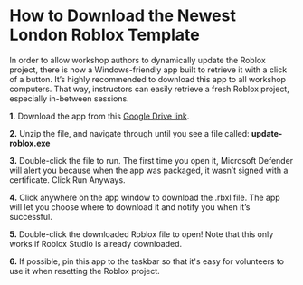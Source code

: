 <h1>How to Download the Newest London Roblox Template</h1>

In order to allow workshop authors to dynamically update the Roblox project, there is now a Windows-friendly app built to retrieve it with a click of a button. It’s highly recommended to download this app to all workshop computers. That way, instructors can easily retrieve a fresh Roblox project, especially in-between sessions.

**1\.** Download the app from this [Google Drive link](https://drive.google.com/file/d/15FaWXH8FdRFN0yB8toCyC-MPHHdxHK7w/view?usp=sharing). 

**2\.** Unzip the file, and navigate through until you see a file called: **update-roblox.exe** 

**3\.** Double-click the file to run. The first time you open it, Microsoft Defender will alert you because when the app was packaged, it wasn’t signed with a certificate. Click Run Anyways. 

**4\.** Click anywhere on the app window to download the .rbxl file. The app will let you choose where to download it and notify you when it’s successful.

**5\.** Double-click the downloaded Roblox file to open\! Note that this only works if Roblox Studio is already downloaded.

**6\.** If possible, pin this app to the taskbar so that it's easy for volunteers to use it when resetting the Roblox project. 
